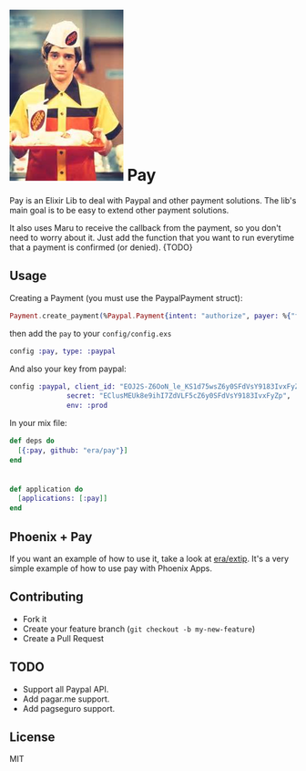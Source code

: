 ![](eric.jpeg) 
Pay
===

Pay is an Elixir Lib to deal with Paypal and other payment solutions. The lib's main goal is to be easy to extend other payment solutions.

It also uses Maru to receive the callback from the payment, so you don't need to worry about it. Just add the function that you want to run everytime that a payment is confirmed (or denied). {TODO}

Usage
-------

Creating a Payment (you must use the PaypalPayment struct):

```elixir
Payment.create_payment(%Paypal.Payment{intent: "authorize", payer: %{"funding_instruments" => [%{"credit_card" => %{"billing_address" => %{"city" => "Saratoga", "country_code" => "US", "line1" => "111 First Street", "postal_code" => "95070", "state" => "CA"}, "cvv2" => "874", "expire_month" => 11, "expire_year" => 2018, "first_name" => "Betsy", "last_name" => "Buyer", "number" => "4417119669820331", "type" => "visa"}}], "payment_method" => "credit_card"}, transactions: [%{"amount" => %{"currency" => "USD", "details" => %{"shipping" => "0.03", "subtotal" => "7.41", "tax" => "0.03"}, "total" => "7.47"}, "description" => "This is the payment transaction description."}]})

```

then add the `pay` to your `config/config.exs`
```elixir
config :pay, type: :paypal
```
And also your key from paypal:
```elixir
config :paypal, client_id: "EOJ2S-Z6OoN_le_KS1d75wsZ6y0SFdVsY9183IvxFyZp",
              secret: "EClusMEUk8e9ihI7ZdVLF5cZ6y0SFdVsY9183IvxFyZp",
              env: :prod
```

In your mix file:

```elixir
def deps do
  [{:pay, github: "era/pay"}]
end


def application do
  [applications: [:pay]]
end
```

Phoenix + Pay
----
If you want an example of how to use it, take a look at [era/extip](http://www.github.com/era/extip). It's a very simple example of how to use pay with Phoenix Apps.

Contributing
------------

  * Fork it
  * Create your feature branch (`git checkout -b my-new-feature`)
  * Create a Pull Request


TODO
---
* Support all Paypal API.
* Add pagar.me support.
* Add pagseguro support.

License
-----
MIT
